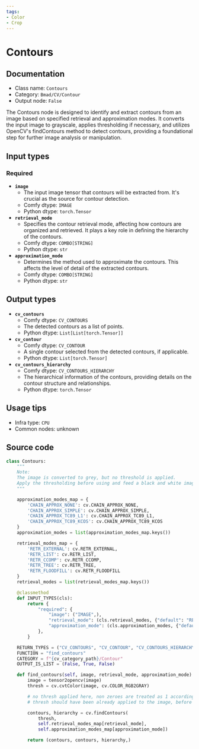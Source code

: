 ```yaml
---
tags:
- Color
- Crop
---
```


# Contours
## Documentation
- Class name: `Contours`
- Category: `Bmad/CV/Contour`
- Output node: `False`

The Contours node is designed to identify and extract contours from an image based on specified retrieval and approximation modes. It converts the input image to grayscale, applies thresholding if necessary, and utilizes OpenCV's findContours method to detect contours, providing a foundational step for further image analysis or manipulation.
## Input types
### Required
- **`image`**
    - The input image tensor that contours will be extracted from. It's crucial as the source for contour detection.
    - Comfy dtype: `IMAGE`
    - Python dtype: `torch.Tensor`
- **`retrieval_mode`**
    - Specifies the contour retrieval mode, affecting how contours are organized and retrieved. It plays a key role in defining the hierarchy of the contours.
    - Comfy dtype: `COMBO[STRING]`
    - Python dtype: `str`
- **`approximation_mode`**
    - Determines the method used to approximate the contours. This affects the level of detail of the extracted contours.
    - Comfy dtype: `COMBO[STRING]`
    - Python dtype: `str`
## Output types
- **`cv_contours`**
    - Comfy dtype: `CV_CONTOURS`
    - The detected contours as a list of points.
    - Python dtype: `List[List[torch.Tensor]]`
- **`cv_contour`**
    - Comfy dtype: `CV_CONTOUR`
    - A single contour selected from the detected contours, if applicable.
    - Python dtype: `List[torch.Tensor]`
- **`cv_contours_hierarchy`**
    - Comfy dtype: `CV_CONTOURS_HIERARCHY`
    - The hierarchical information of the contours, providing details on the contour structure and relationships.
    - Python dtype: `torch.Tensor`
## Usage tips
- Infra type: `CPU`
- Common nodes: unknown


## Source code
```python
class Contours:
    """
    Note:
    The image is converted to grey, but no threshold is applied.
    Apply the thresholding before using and feed a black and white image.
    """

    approximation_modes_map = {
        'CHAIN_APPROX_NONE': cv.CHAIN_APPROX_NONE,
        'CHAIN_APPROX_SIMPLE': cv.CHAIN_APPROX_SIMPLE,
        'CHAIN_APPROX_TC89_L1': cv.CHAIN_APPROX_TC89_L1,
        'CHAIN_APPROX_TC89_KCOS': cv.CHAIN_APPROX_TC89_KCOS
    }
    approximation_modes = list(approximation_modes_map.keys())

    retrieval_modes_map = {
        'RETR_EXTERNAL': cv.RETR_EXTERNAL,
        'RETR_LIST': cv.RETR_LIST,
        'RETR_CCOMP': cv.RETR_CCOMP,
        'RETR_TREE': cv.RETR_TREE,
        'RETR_FLOODFILL': cv.RETR_FLOODFILL
    }
    retrieval_modes = list(retrieval_modes_map.keys())

    @classmethod
    def INPUT_TYPES(cls):
        return {
            "required": {
                "image": ("IMAGE",),
                "retrieval_mode": (cls.retrieval_modes, {"default": "RETR_LIST"}),
                "approximation_mode": (cls.approximation_modes, {"default": "CHAIN_APPROX_SIMPLE"}),
            },
        }

    RETURN_TYPES = ("CV_CONTOURS", "CV_CONTOUR", "CV_CONTOURS_HIERARCHY")
    FUNCTION = "find_contours"
    CATEGORY = f"{cv_category_path}/Contour"
    OUTPUT_IS_LIST = (False, True, False)

    def find_contours(self, image, retrieval_mode, approximation_mode):
        image = tensor2opencv(image)
        thresh = cv.cvtColor(image, cv.COLOR_RGB2GRAY)

        # no thresh applied here, non zeroes are treated as 1 according to documentation;
        # thresh should have been already applied to the image, before passing it to this node.

        contours, hierarchy = cv.findContours(
            thresh,
            self.retrieval_modes_map[retrieval_mode],
            self.approximation_modes_map[approximation_mode])

        return (contours, contours, hierarchy,)

```
